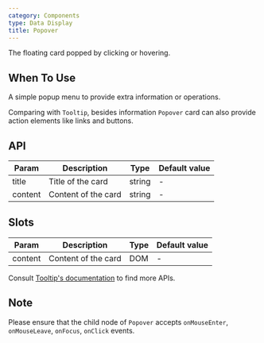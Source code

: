 ```yaml
---
category: Components
type: Data Display
title: Popover
---
```


The floating card popped by clicking or hovering.

## When To Use

A simple popup menu to provide extra information or operations.

Comparing with `Tooltip`, besides information `Popover` card can also provide action elements like links and buttons.

## API

| Param     | Description   | Type     | Default value       |
|-----------|------------------------------------------|---------------|--------|
| title     | Title of the card                                 | string | - |
| content   | Content of the card                            | string | - |

## Slots

| Param     | Description   | Type     | Default value       |
|-----------|------------------------------------------|---------------|--------|
| content   | Content of the card                            | DOM | - |

Consult [Tooltip's documentation](#/components/tooltip/index/en) to find more APIs.

## Note

Please ensure that the child node of `Popover` accepts `onMouseEnter`, `onMouseLeave`, `onFocus`, `onClick` events.
